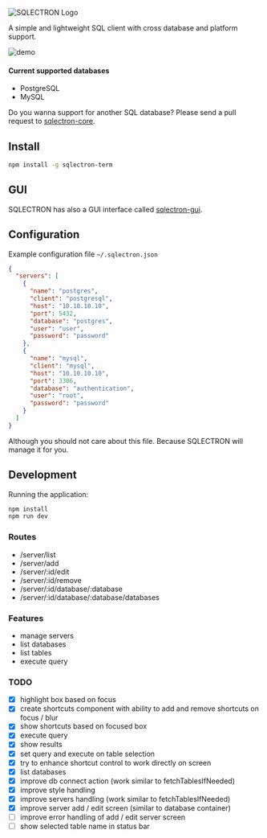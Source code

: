 ![SQLECTRON Logo](https://www.dropbox.com/s/dt06tif4xo1khbf/SQLECTRON-400px.png?raw=1)

A simple and lightweight SQL client with cross database and platform support.

![demo](https://www.dropbox.com/s/kfif9uawxba0z89/output.gif?raw=1)

#### Current supported databases
* PostgreSQL
* MySQL

Do you wanna support for another SQL database? Please send a pull request to [sqlectron-core](https://github.com/sqlectron/sqlectron-core).

## Install

```bash
npm install -g sqlectron-term
```

## GUI

SQLECTRON has also a GUI interface called [sqlectron-gui](https://github.com/sqlectron/sqlectron-gui).

## Configuration

Example configuration file `~/.sqlectron.json`
```json
{
  "servers": [
    {
      "name": "postgres",
      "client": "postgresql",
      "host": "10.10.10.10",
      "port": 5432,
      "database": "postgres",
      "user": "user",
      "password": "password"
    },
    {
      "name": "mysql",
      "client": "mysql",
      "host": "10.10.10.10",
      "port": 3306,
      "database": "authentication",
      "user": "root",
      "password": "password"
    }
  ]
}
```

Although you should not care about this file. Because SQLECTRON will manage it for you.

## Development

Running the application:

```bash
npm install
npm run dev
```

### Routes

- /server/list
- /server/add
- /server/:id/edit
- /server/:id/remove
- /server/:id/database/:database
- /server/:id/database/:database/databases

### Features

- manage servers
- list databases
- list tables
- execute query

### TODO

- [x] highlight box based on focus
- [x] create shortcuts component with ability to add and remove shortcuts on focus / blur
- [x] show shortcuts based on focused box
- [x] execute query
- [x] show results
- [x] set query and execute on table selection
- [x] try to enhance shortcut control to work directly on screen
- [x] list databases
- [x] improve db connect action (work similar to fetchTablesIfNeeded)
- [x] improve style handling
- [x] improve servers handling (work similar to fetchTablesIfNeeded)
- [x] improve server add / edit screen (similar to database container)
- [ ] improve error handling of add / edit server screen
- [ ] show selected table name in status bar
